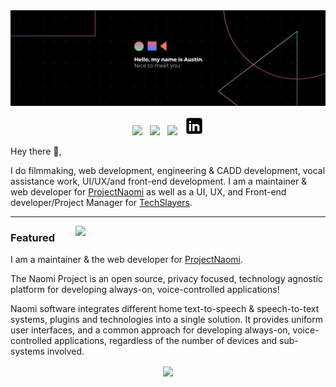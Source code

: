 <img src="https://raw.githubusercontent.com/AustinCasteel/AustinCasteel/master/assets/images/github_banner.png">

<p align='center'>
    <a href="https://profile.codersrank.io/user/austincasteel/"><img height="30" src="https://code.austincasteel.com/images/logo_cr.svg"></a>&nbsp;&nbsp;
    <a href="https://twitter.com/AustinBCasteel"><img height="30" src="https://raw.githubusercontent.com/simple-icons/simple-icons/4b882220efc78dc824c7647a81b47dd1d4fdd3d8/icons/twitter.svg"></a>&nbsp;&nbsp;
    <a href="https://www.instagram.com/austinbcasteel/"><img height="30" src="https://raw.githubusercontent.com/simple-icons/simple-icons/4b882220efc78dc824c7647a81b47dd1d4fdd3d8/icons/instagram.svg"></a>&nbsp;&nbsp;
    <a href="https://www.linkedin.com/in/austincasteel/"><img height="30" src="https://raw.githubusercontent.com/simple-icons/simple-icons/4b882220efc78dc824c7647a81b47dd1d4fdd3d8/icons/linkedin.svg"></a>
</p>

Hey there 👋,

I do filmmaking, web development, engineering & CADD development, vocal assistance work, UI/UX/and front-end development.
I am a maintainer & web developer for [ProjectNaomi](https://github.com/naomiproject) as well as a UI, UX, and Front-end developer/Project Manager for [TechSlayers](https://github.com/tech-slayer).

 ---

<p>
  <a href="https://projectnaomi.com/"><img width="400" align='right' src="https://projectnaomi.com/naomi-logo.png"></a>
</p>

### Featured

I am a maintainer & the web developer for [ProjectNaomi](https://github.com/naomiproject).

The Naomi Project is an open source, privacy focused, technology agnostic platform for developing always-on, voice-controlled applications!

Naomi software integrates different home text-to-speech & speech-to-text systems, plugins and technologies into a single solution. It provides uniform user interfaces, and a common approach for developing always-on, voice-controlled applications, regardless of the number of devices and sub-systems involved.

<p align='center'>
    <img align='center' src="https://visitor-badge.glitch.me/badge?page_id=austincasteel.visitor-badge">
<p/>
